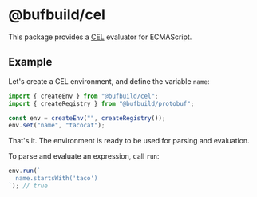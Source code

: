 # @bufbuild/cel

This package provides a [CEL](https://cel.dev) evaluator for ECMAScript.

## Example

Let's create a CEL environment, and define the variable `name`:

```ts
import { createEnv } from "@bufbuild/cel";
import { createRegistry } from "@bufbuild/protobuf";

const env = createEnv("", createRegistry());
env.set("name", "tacocat");
```

That's it. The environment is ready to be used for parsing and evaluation.

To parse and evaluate an expression, call `run`:

```ts
env.run(`
  name.startsWith('taco')
`); // true
```
